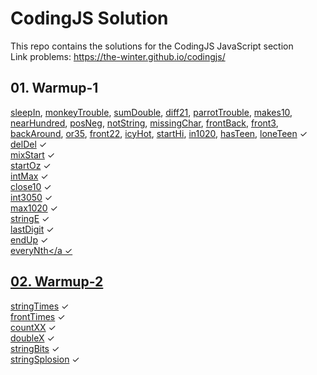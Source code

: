 # CodingJS Solution
This repo contains the solutions for the CodingJS JavaScript section <br>
Link problems: https://the-winter.github.io/codingjs/

## 01. Warmup-1

  <a href="https://github.com/sharipovme/codingjs-solution/blob/main/Warmup-1/01_sleepIn.js">sleepIn</a>,
  <a href="https://github.com/sharipovme/codingjs-solution/blob/main/Warmup-1/02_monkeyTrouble.js">monkeyTrouble</a>,
  <a href="https://github.com/sharipovme/codingjs-solution/blob/main/Warmup-1/03_sumDouble.js">sumDouble</a>,
  <a href="https://github.com/sharipovme/codingjs-solution/blob/main/Warmup-1/04._diff21.js">diff21</a>,
  <a href="https://github.com/sharipovme/codingjs-solution/blob/main/Warmup-1/05_parrotTrouble.js">parrotTrouble</a>,
  <a href="https://github.com/sharipovme/codingjs-solution/blob/main/Warmup-1/06_makes10.js">makes10</a>,
  <a href="https://github.com/sharipovme/codingjs-solution/blob/main/Warmup-1/07_nearHundred.js">nearHundred</a>,
  <a href="https://github.com/sharipovme/codingjs-solution/blob/main/Warmup-1/08_posNeg.js">posNeg</a>,
  <a href="https://github.com/sharipovme/codingjs-solution/blob/main/Warmup-1/09_notString.js">notString</a>,
  <a href="https://github.com/sharipovme/codingjs-solution/blob/main/Warmup-1/10_missingChar.js">missingChar</a>,
  <a href="https://github.com/sharipovme/codingjs-solution/blob/main/Warmup-1/11_frontBack.js">frontBack</a>,
  <a href="https://github.com/sharipovme/codingjs-solution/blob/main/Warmup-1/12.%20front3.js">front3</a>,
  <a href="https://github.com/sharipovme/codingjs-solution/blob/main/Warmup-1/13_backAround.js">backAround</a>,
  <a href="https://github.com/sharipovme/codingjs-solution/blob/main/Warmup-1/14_or35.js">or35</a>,
  <a href="https://github.com/sharipovme/codingjs-solution/blob/main/Warmup-1/15_front22.js">front22</a>,
  <a href="https://github.com/sharipovme/codingjs-solution/blob/main/Warmup-1/16_icyHot.js">icyHot</a>,
  <a href="https://github.com/sharipovme/codingjs-solution/blob/main/Warmup-1/16_startHi.js">startHi</a>,
  <a href="https://github.com/sharipovme/codingjs-solution/blob/main/Warmup-1/17_in1020.js">in1020</a>,
  <a href="https://github.com/sharipovme/codingjs-solution/blob/main/Warmup-1/18_hasTeen.js">hasTeen</a>,
  <a href="https://github.com/sharipovme/codingjs-solution/blob/main/Warmup-1/19_loneTeen.js">loneTeen</a> ✓ <br>
  <a href="https://github.com/sharipovme/codingjs-solution/blob/main/Warmup-1/20_delDel.js">delDel</a> ✓ <br>
  <a href="https://github.com/sharipovme/codingjs-solution/blob/main/Warmup-1/21_mixStart.js">mixStart</a> ✓ <br>
  <a href="https://github.com/sharipovme/codingjs-solution/blob/main/Warmup-1/22_startOz.js">startOz</a> ✓ <br>
  <a href="https://github.com/sharipovme/codingjs-solution/blob/main/Warmup-1/23_intMax.js">intMax</a> ✓ <br>
  <a href="https://github.com/sharipovme/codingjs-solution/blob/main/Warmup-1/24_close10.js">close10</a> ✓ <br>
  <a href="https://github.com/sharipovme/codingjs-solution/blob/main/Warmup-1/25_in3050.js">int3050</a> ✓ <br>
  <a href="https://github.com/sharipovme/codingjs-solution/blob/main/Warmup-1/28_max1020.js">max1020</a> ✓ <br>
  <a href="https://github.com/sharipovme/codingjs-solution/blob/main/Warmup-1/29_stringE.js">stringE</a> ✓ <br>
  <a href="https://github.com/sharipovme/codingjs-solution/blob/main/Warmup-1/30_lastDigit.js">lastDigit</a> ✓ <br>
  <a href="https://github.com/sharipovme/codingjs-solution/blob/main/Warmup-1/31_endUp.js">endUp</a> ✓ <br>
  <a href="https://github.com/sharipovme/codingjs-solution/blob/main/Warmup-1/32_everyNth.js">everyNth</a ✓ <br>

## 02. Warmup-2

  <a href="https://github.com/sharipovme/codingjs-solution/blob/main/Warmup-2/01_stringTimes.js">stringTimes</a> ✓ <br>
  <a href="https://github.com/sharipovme/codingjs-solution/blob/main/Warmup-2/02_frontTimes.js">frontTimes</a> ✓ <br>
  <a href="https://github.com/sharipovme/codingjs-solution/blob/main/Warmup-2/03_countXX.js">countXX</a> ✓ <br>
  <a href="https://github.com/sharipovme/codingjs-solution/blob/main/Warmup-2/04_doubleX.js">doubleX</a> ✓ <br>
  <a href="https://github.com/sharipovme/codingjs-solution/blob/main/Warmup-2/05_stringBits.js">stringBits</a> ✓ <br>
  <a href="https://github.com/sharipovme/codingjs-solution/blob/main/Warmup-2/06_stringSplosion.js">stringSplosion</a> ✓ <br>
